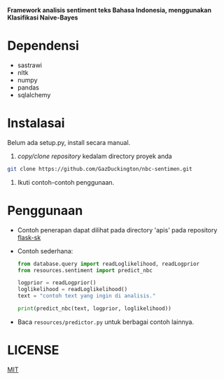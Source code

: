 <b align=center>Framework analisis sentiment teks Bahasa Indonesia, menggunakan Klasifikasi Naive-Bayes</b>

# Dependensi
- sastrawi 
- nltk
- numpy
- pandas
- sqlalchemy

# Instalasai
Belum ada setup.py, install secara manual.
1. _copy/clone_ _repository_ kedalam directory proyek anda
```bash
git clone https://github.com/GazDuckington/nbc-sentimen.git
```
1. Ikuti contoh-contoh penggunaan.

# Penggunaan
- Contoh penerapan dapat dilihat pada directory 'apis' pada repository [flask-sk](https://github.com/GazDuckington/flask-sk)

- Contoh sederhana:
  ```python
  from database.query import readLoglikelihood, readLogprior
  from resources.sentiment import predict_nbc
  
  logprior = readLogprior()
  loglikelihood = readLoglikelihood()
  text = "contoh text yang ingin di analisis."
  
  print(predict_nbc(text, logprior, loglikelihood))
  ```
- Baca ```resources/predictor.py``` untuk berbagai contoh lainnya.

# LICENSE
[MIT](LICENSE)

